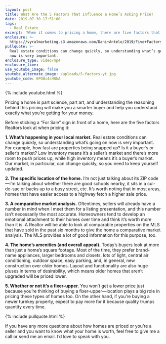 ```yaml
---
layout: post
title: What Are the 5 Factors That Influence a Home’s Asking Price?
date: 2019-07-30 17:51:00
tags:
  - Real Estate
excerpt: 'When it comes to pricing a home, there are five factors that Realtors weigh.'
enclosure: >-
  https://vyralmarketing.s3.amazonaws.com/Dani+Antelo/2019/Five+Factors+that+Influence+a+Home's+Value.mp4
pullquote: >-
  Real estate conditions can change quickly, so understanding what’s going on
  now is very important.
enclosure_type: video/mp4
enclosure_time:
use_youtube_image: false
youtube_alternate_image: /uploads/5-factors-yt.jpg
youtube_code: 6PGWi4sH8kA
---
```


{% include youtube.html %}

Pricing a home is part science, part art, and understanding the reasoning behind this pricing will make you a smarter buyer and help you understand exactly what you’re getting for your money.&nbsp;

Before sticking a “For Sale” sign in front of a home, here are the five factors Realtors look at when pricing it:

**1\. What’s happening in your local market.** Real estate conditions can change quickly, so understanding what’s going on now is very important. For example, how fast are properties being snapped up? Is it a buyer’s or seller’s market? Low inventory means it’s a seller’s market and there’s more room to push prices up, while high inventory means it’s a buyer’s market. Our market, in particular, can change quickly, so you need to keep yourself updated.&nbsp;

**2\. The specific location of the home.** I’m not just talking about its ZIP code—I’m talking about whether there are good schools nearby, it sits in a cul-de-sac or backs up to a busy street, etc. It’s worth noting that in most areas, homes that have easier access to a highway fetch a higher sale price. &nbsp;

**3\. A comparative market analysis.** Oftentimes, sellers will already have a number in mind when I meet them for a listing presentation, and this number isn’t necessarily the most accurate. Homeowners tend to develop an emotional attachment to their homes over time and think it’s worth more than it is. A Realtor will be able to look at comparable properties on the MLS that have sold in the past six months to give the home a comparative market analysis. The MLS provides a lot of good information for this purpose, too.&nbsp;

**4\. The home’s amenities (and overall appeal).** Today’s buyers look at more than just a home’s square footage. Most of the time, they prefer brand-name appliances, larger bedrooms and closets, lots of light, central air conditioning, outdoor space, easy parking, and, in general, new construction over older homes. Layout and functionality are also huge pluses in terms of desirability, which means older homes that aren’t upgraded will be priced lower.&nbsp;

**5\. Whether or not it’s a fixer-upper.** You won’t get a lower price just because you’re thinking of buying a fixer-upper—location plays a big role in pricing these types of homes too. On the other hand, if you’re buying a newer turnkey property, expect to pay more for it because quality trumps quantity every time.&nbsp;

{% include pullquote.html %}

If you have any more questions about how homes are priced or you’re a seller and you want to know what your home is worth, feel free to give me a call or send me an email. I’d love to speak with you.&nbsp;<br>&nbsp;

&nbsp;
